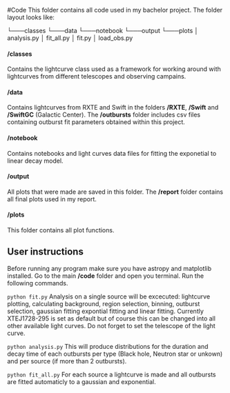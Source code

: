 #Code
This folder contains all code used in my bachelor project. The folder layout looks like:

└───classes
└───data
└───notebook
└───output
└───plots
│  analysis.py
│  fit_all.py
│  fit.py
│  load_obs.py

#### /classes
Contains the lightcurve class used as a framework for working around with lightcurves from different telescopes and observing campains.

#### /data
Contains lightcurves from RXTE and Swift in the folders **/RXTE**, **/Swift** and **/SwiftGC** (Galactic Center). The **/outbursts** folder includes csv files containing outburst fit parameters obtained within this project.

#### /notebook
Contains notebooks and light curves data files for fitting the exponetial to linear decay model. 

#### /output
All plots that were made are saved in this folder. The **/report** folder contains all final plots used in my report.

#### /plots
This folder contains all plot functions.

## User instructions
Before running any program make sure you have astropy and matplotlib installed. Go to the main **/code** folder and open you terminal. Run the following commands.

`python fit.py`
Analysis on a single source will be excecuted: lightcurve plotting, calculating background, region selection, binning, outburst selection, gaussian fitting expontial fitting and linear fitting. Currently XTEJ1728-295 is set as default but of course this can be changed into all other available light curves. Do not forget to set the telescope of the light curve.

`python analysis.py`
This will produce distributions for the duration and decay time of each outbursts per type (Black hole, Neutron star or unkown) and per source (if more than 2 outbursts).

`python fit_all.py`
For each source a lightcurve is made and all outbursts are fitted automaticly to a gaussian and exponential. 

